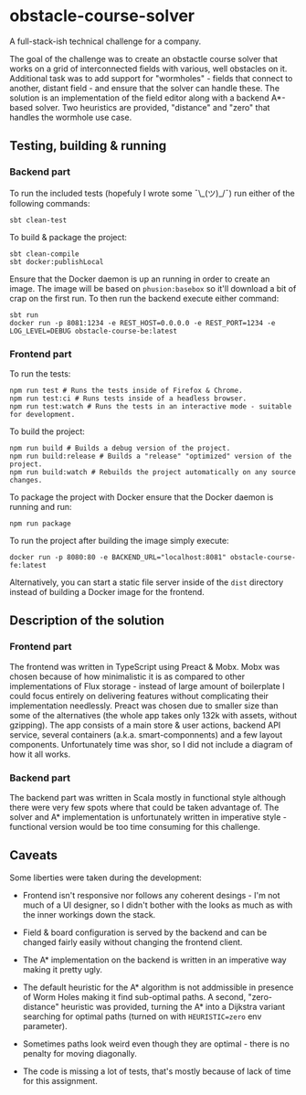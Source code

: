# obstacle-course-solver
A full-stack-ish technical challenge for a company.

The goal of the challenge was to create an obstactle course solver that works on a grid of interconnected fields with various, well obstacles on it. Additional task was to add support for "wormholes" - fields that connect to another, distant field - and ensure that the solver can handle these.
The solution is an implementation of the field editor along with a backend A*-based solver. Two heuristics are provided, "distance" and "zero" that handles the wormhole use case.

## Testing, building & running
### Backend part
To run the included tests (hopefuly I wrote some ¯\\\_(ツ)\_/¯) run either of the following commands:

```
sbt clean-test
```

To build & package the project:

```
sbt clean-compile
sbt docker:publishLocal
```

Ensure that the Docker daemon is up an running in order to create an image. The image will be based on `phusion:basebox` so it'll download a bit of crap on the first run. To then run the backend execute either command:

```
sbt run
docker run -p 8081:1234 -e REST_HOST=0.0.0.0 -e REST_PORT=1234 -e LOG_LEVEL=DEBUG obstacle-course-be:latest
```

### Frontend part
To run the tests:

```
npm run test # Runs the tests inside of Firefox & Chrome.
npm run test:ci # Runs tests inside of a headless browser.
npm run test:watch # Runs the tests in an interactive mode - suitable for development.
```

To build the project:

```
npm run build # Builds a debug version of the project.
npm run build:release # Builds a "release" "optimized" version of the project.
npm run build:watch # Rebuilds the project automatically on any source changes.
```

To package the project with Docker ensure that the Docker daemon is running and run:

```
npm run package
```

To run the project after building the image simply execute:

```
docker run -p 8080:80 -e BACKEND_URL="localhost:8081" obstacle-course-fe:latest
```

Alternatively, you can start a static file server inside of the `dist` directory instead of building a Docker image for the frontend.

## Description of the solution
### Frontend part
The frontend was written in TypeScript using Preact & Mobx. Mobx was chosen because of how minimalistic it is as compared to other implementations of Flux storage - instead of large amount of boilerplate I could focus entirely on delivering features without complicating their implementation needlessly. Preact was chosen due to smaller size than some of the alternatives (the whole app takes only 132k with assets, without gzipping). The app consists of a main store & user actions, backend API service, several containers (a.k.a. smart-componnents) and a few layout components. Unfortunately time was shor, so I did not include a diagram of how it all works.

### Backend part
The backend part was written in Scala mostly in functional style although there were very few spots where that could be taken advantage of. The solver and A* implementation is unfortunately written in imperative style - functional version would be too time consuming for this challenge.

## Caveats
Some liberties were taken during the development:

- Frontend isn't responsive nor follows any coherent desings - I'm not much of a UI designer, so I didn't bother with the looks as much as with the inner workings down the stack.

- Field & board configuration is served by the backend and can be changed fairly easily without changing the frontend client.

- The A* implementation on the backend is written in an imperative way making it pretty ugly.

- The default heuristic for the A* algorithm is not addmissible in presence of Worm Holes making it find sub-optimal paths. A second, "zero-distance" heuristic was provided, turning the A* into a Dijkstra variant searching for optimal paths (turned on with `HEURISTIC=zero` env parameter).

- Sometimes paths look weird even though they are optimal - there is no penalty for moving diagonally.

- The code is missing a lot of tests, that's mostly because of lack of time for this assignment.
